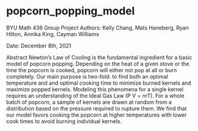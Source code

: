 # popcorn_popping_model
BYU Math 436 Group Project
Authors: Kelly Chang, Mats Haneberg, Ryan Hilton, Annika King, Cayman Williams

Date: December 8th, 2021

Abstract
Newton’s Law of Cooling is the fundamental ingredient for a basic model of popcorn popping. Depending on the heat of a given stove or the time the popcorn is cooked, popcorn will either not pop at all or burn completely. Our main purpose is two-fold: to find both an optimal temperature and and optimal cooking time to minimize burned kernels and maximize popped kernels. Modeling this phenomena for a single kernel requires an understanding of the Ideal Gas Law (P V = nrT). For a whole batch of popcorn, a sample of kernels are drawn at random from a distribution based on the pressure required to rupture them. We find that our model favors cooking the popcorn at higher temperatures with lower cook times to avoid burning individual kernels.

